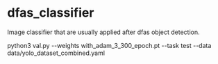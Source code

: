 # dfas_classifier

Image classifier that are usually applied after dfas object detection.

python3 val.py --weights with_adam_3_300_epoch.pt --task test --data data/yolo_dataset_combined.yaml
